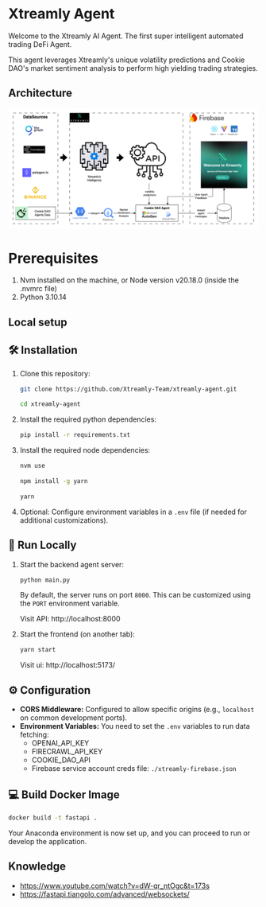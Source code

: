 # Xtreamly Agent

Welcome to the Xtreamly AI Agent.
The first super intelligent automated trading DeFi Agent.

This agent leverages Xtreamly's unique volatility predictions and Cookie DAO's market sentiment analysis to perform high yielding trading strategies.

## Architecture

![architecture.png](architecture.png)

# Prerequisites

1. Nvm installed on the machine, or Node version v20.18.0 (inside the .nvmrc file)
2. Python 3.10.14

## Local setup

## 🛠 Installation

1. Clone this repository:

   ```bash
   git clone https://github.com/Xtreamly-Team/xtreamly-agent.git
   ```

   ```bash
   cd xtreamly-agent
   ```

2. Install the required python dependencies:

   ```bash
   pip install -r requirements.txt
   ```

3. Install the required node dependencies:

   ```bash
   nvm use
   ```
   ```bash
   npm install -g yarn
   ```
   ```bash
   yarn
   ```

4. Optional: Configure environment variables in a `.env` file (if needed for additional customizations).

## 🚀 Run Locally

1. Start the backend agent server:

   ```bash
   python main.py
   ```

   By default, the server runs on port `8000`. This can be customized using the `PORT` environment variable.

   Visit API: http://localhost:8000


2. Start the frontend (on another tab):
   ```bash
   yarn start
   ```
   Visit ui: http://localhost:5173/

## ⚙️ Configuration

- **CORS Middleware:** Configured to allow specific origins (e.g., `localhost` on common development ports).
- **Environment Variables:** You need to set the `.env` variables to run data fetching:
  - OPENAI_API_KEY
  - FIRECRAWL_API_KEY
  - COOKIE_DAO_API
  - Firebase service account creds file: `./xtreamly-firebase.json`

## 💻 Build Docker Image

   ```bash
   docker build -t fastapi .
   ```

Your Anaconda environment is now set up, and you can proceed to run or develop the application.

## Knowledge

- https://www.youtube.com/watch?v=dW-qr_ntOgc&t=173s
- https://fastapi.tiangolo.com/advanced/websockets/
